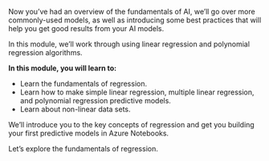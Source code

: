 Now you’ve had an overview of the fundamentals of AI, we’ll go over more commonly-used models, as well as introducing some best practices that will help you get good results from your AI models.

In this module, we’ll work through using linear regression and polynomial regression algorithms.

**In this module, you will learn to:**

* Learn the fundamentals of regression.
* Learn how to make simple linear regression, multiple linear regression, and polynomial regression predictive models.
* Learn about non-linear data sets.

We’ll introduce you to the key concepts of regression and get you building your first predictive models in Azure Notebooks.

Let’s explore the fundamentals of regression.
